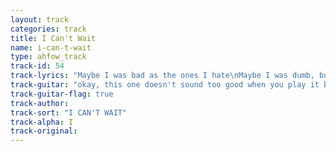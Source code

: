 ```yaml
---
layout: track
categories: track
title: I Can't Wait
name: i-can-t-wait
type: ahfow_track
track-id: 54
track-lyrics: "Maybe I was bad as the ones I hate\nMaybe I was dumb, but I can't wait\nMaybe what you said is not so cool\nMaybe what you did is just too cruel\n\nI can't tell what it takes\nI can't wait for today\n\nScary lookin guys walk down my street\nScary lookin suits I don't wanna meet\nMaybe I was bad as the ones I hate\nMaybe I was dumb, but I can't wait\n\nI can't tell what it takes\nI can't wait for today\n\nI can't tell what it takes\nI can't tell what it takes\nI can't wait for today\nI can't wait for today"
track-guitar: "okay, this one doesn't sound too good when you play it by yourself so on the verse try playing a A and every now and then drop you finger so you're playing an Asus. listen to it and you'll see\nchange: E D C# B E D C# B A\n(provided by brad)"
track-guitar-flag: true
track-author: 
track-sort: "I CAN'T WAIT"
track-alpha: I
track-original: 
---
```

